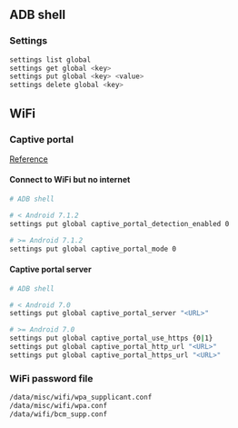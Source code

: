 ## ADB shell

### Settings

```bash
settings list global
settings get global <key>
settings put global <key> <value>
settings delete global <key>
```

## WiFi

### Captive portal

[Reference](https://www.noisyfox.io/android-captive-portal.html)

#### Connect to WiFi but no internet

```bash
# ADB shell

# < Android 7.1.2
settings put global captive_portal_detection_enabled 0

# >= Android 7.1.2
settings put global captive_portal_mode 0
```

#### Captive portal server

```bash
# ADB shell

# < Android 7.0
settings put global captive_portal_server "<URL>"

# >= Android 7.0
settings put global captive_portal_use_https {0|1}
settings put global captive_portal_http_url "<URL>"
settings put global captive_portal_https_url "<URL>"
```

### WiFi password file

```bash
/data/misc/wifi/wpa_supplicant.conf
/data/misc/wifi/wpa.conf
/data/wifi/bcm_supp.conf
```
